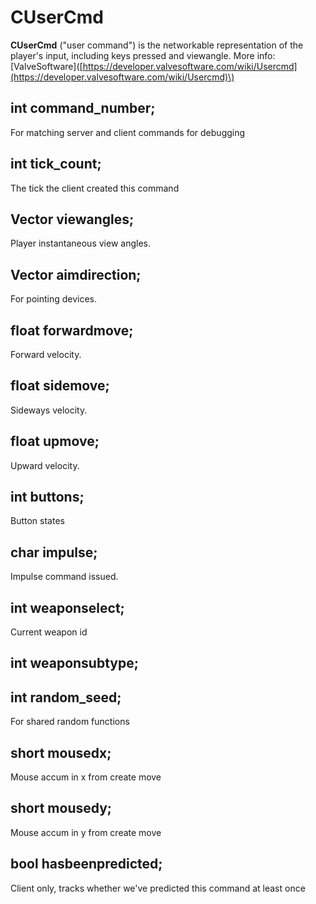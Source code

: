 # CUserCmd

**CUserCmd** \("user command"\) is the networkable representation of the player's input, including keys pressed and viewangle. More info: \[ValveSoftware\]\([https://developer.valvesoftware.com/wiki/Usercmd](https://developer.valvesoftware.com/wiki/Usercmd)\)

## int     command\_number;

For matching server and client commands for debugging

## int     tick\_count;

The tick the client created this command

## Vector viewangles;

Player instantaneous view angles.

## Vector  aimdirection;

For pointing devices.

## float   forwardmove;

Forward velocity.

## float   sidemove;

Sideways velocity.

## float   upmove;

Upward velocity.

## int     buttons;

Button states

## char    impulse;

Impulse command issued.

## int     weaponselect;

Current weapon id

## int     weaponsubtype;

## int     random\_seed;

For shared random functions

## short   mousedx;

Mouse accum in x from create move

## short   mousedy;

Mouse accum in y from create move

## bool    hasbeenpredicted;

Client only, tracks whether we've predicted this command at least once

